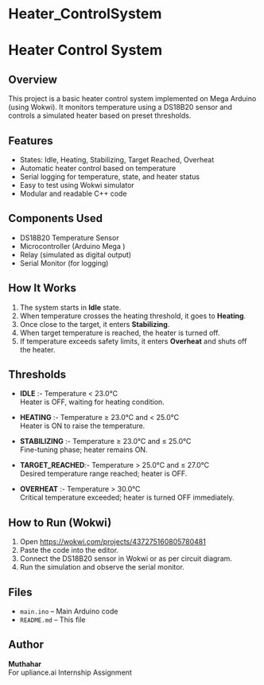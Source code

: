 # Heater_ControlSystem

# Heater Control System

## Overview

This project is a basic heater control system implemented on Mega Arduino (using Wokwi). It monitors temperature using a DS18B20 sensor and controls a simulated heater based on preset thresholds.

## Features

- States: Idle, Heating, Stabilizing, Target Reached, Overheat
- Automatic heater control based on temperature
- Serial logging for temperature, state, and heater status
- Easy to test using Wokwi simulator
- Modular and readable C++ code

## Components Used

- DS18B20 Temperature Sensor
- Microcontroller (Arduino Mega )
- Relay (simulated as digital output)
- Serial Monitor (for logging)

## How It Works

1. The system starts in **Idle** state.
2. When temperature crosses the heating threshold, it goes to **Heating**.
3. Once close to the target, it enters **Stabilizing**.
4. When target temperature is reached, the heater is turned off.
5. If temperature exceeds safety limits, it enters **Overheat** and shuts off the heater.

## Thresholds 

- **IDLE**          :- Temperature < 23.0°C  
                      Heater is OFF, waiting for heating condition.

- **HEATING**       :- Temperature ≥ 23.0°C and < 25.0°C  
                      Heater is ON to raise the temperature.

- **STABILIZING**   :- Temperature ≥ 23.0°C and ≤ 25.0°C  
                      Fine-tuning phase; heater remains ON.

- **TARGET_REACHED**:- Temperature > 25.0°C and ≤ 27.0°C  
                      Desired temperature range reached; heater is OFF.

- **OVERHEAT**      :- Temperature > 30.0°C  
                      Critical temperature exceeded; heater is turned OFF immediately.


## How to Run (Wokwi)

1. Open https://wokwi.com/projects/437275160805780481
2. Paste the code into the editor.
3. Connect the DS18B20 sensor in Wokwi or as per circuit diagram.
4. Run the simulation and observe the serial monitor.

## Files

- `main.ino` – Main Arduino code
- `README.md` – This file

## Author

**Muthahar**  
For upliance.ai Internship Assignment
